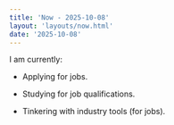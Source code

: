 ```yaml
---
title: 'Now - 2025-10-08'
layout: 'layouts/now.html'
date: '2025-10-08'
---
```


I am currently:

- Applying for jobs.

- Studying for job qualifications.

- Tinkering with industry tools (for jobs).


